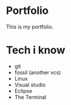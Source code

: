 # Portfolio
This is my portfolio.

# Tech i know
* git
* fossil (another vcs)
* Linux
* Visual studio
* Eclipse
* The Terminal